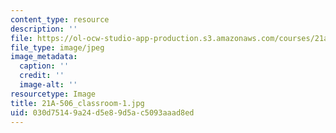 ```yaml
---
content_type: resource
description: ''
file: https://ol-ocw-studio-app-production.s3.amazonaws.com/courses/21a-506-the-business-of-politics-a-view-of-latin-america-spring-2014/030d75149a24d5e89d5ac5093aaad8ed_21A-506_classroom-1.jpg
file_type: image/jpeg
image_metadata:
  caption: ''
  credit: ''
  image-alt: ''
resourcetype: Image
title: 21A-506_classroom-1.jpg
uid: 030d7514-9a24-d5e8-9d5a-c5093aaad8ed
---
```

